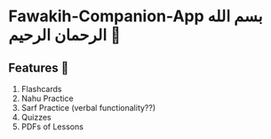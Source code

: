 # Fawakih-Companion-App بسم الله الرحمان الرحيم :pear:

## Features :iphone:

1. Flashcards
2. Nahu Practice
3. Sarf Practice (verbal functionality??) 
4. Quizzes
5. PDFs of Lessons
